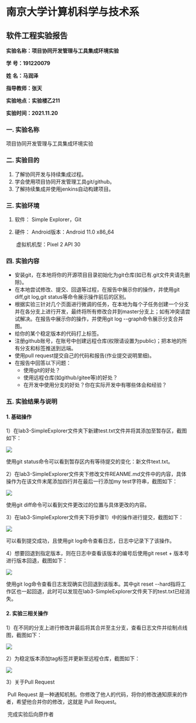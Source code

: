 # 南京大学计算机科学与技术系

## 软件工程实验报告

**实验名称：项目协同开发管理与工具集成环境实验**                

**学**  **号：191220079**                 

**姓**  **名：马润泽**                 

**指导教师：张天**                 

**实验地点：实验楼乙211**                 

**实验时间：2021.11.20**  



### 一. 实验名称

项目协同开发管理与工具集成环境实验



### 二. 实验目的

1. 了解协同开发与持续集成过程。
2. 学会使用项目协同开发管理工具git/github。
3. 了解持续集成并使用jenkins自动构建项目。



### 三. 实验环境

1. 软件： Simple Explorer，Git

2. 硬件： Android版本：Android 11.0 x86_64

   ​			 虚拟机机型：Pixel 2 API 30



### 四. 实验内容

- 安装git，在本地将你的开源项目目录初始化为git仓库(如已有.git文件夹请先删除)。
- 在本地尝试修改、提交、回退等过程，在报告中展示你的操作，并使用git diff,git log,git status等命令展示操作前后的区别。
- 根据实验三针对几个页面进行微调的任务，在本地为每个子任务创建一个分支并在各分支上进行开发，最终将所有修改合并到master分支上；如有冲突请尝试解决。在报告中展示你的操作，并使用git log --graph命令展示分支合并图。
- 给你的某个稳定版本的代码打上标签。
- 注册github账号，在账号中创建远程仓库(权限请设置为public)；把本地的所有分支和标签推送到远端。
- 使用pull request提交自己的代码和报告(作业提交说明里细)。
- 在报告中回答以下问题：
  - 使用git的好处？
  - 使用远程仓库(如github/gitee等)的好处？
  - 在开发中使用分支的好处？你在实际开发中有哪些体会和经验？



### 五. 实验结果与说明

#### 1. 基础操作

1）在lab3-SimpleExplorer文件夹下新建test.txt文件并将其添加至暂存区，截图如下：

![](https://raw.githubusercontent.com/Mars-Z777/NJU-SE2021-autumn-Lab6/main/Report/191220079-%E9%A9%AC%E6%B6%A6%E6%B3%BD/ref/add.png)

使用git status命令可以看到暂存区内有等待提交的变化：新文件text.txt。

2）在lab3-SimpleExplorer文件夹下修改文件REANME.md文件中的内容，具体操作为在该文件末尾添加四行并在最后一行添加my test字符串，截图如下：

![](https://raw.githubusercontent.com/Mars-Z777/NJU-SE2021-autumn-Lab6/main/Report/191220079-%E9%A9%AC%E6%B6%A6%E6%B3%BD/ref/modify.png)

使用git diff命令可以看到文件更改过的位置与具体更改的内容。

3）在lab3-SimpleExplorer文件夹下将步骤1）中的操作进行提交，截图如下：

![](https://raw.githubusercontent.com/Mars-Z777/NJU-SE2021-autumn-Lab6/main/Report/191220079-%E9%A9%AC%E6%B6%A6%E6%B3%BD/ref/commit.png)

可以看到提交成功，且使用git log命令查看日志，日志中记录下了该操作。

4）想要回退到指定版本，则在日志中查看该版本的编号后使用git reset + 版本号进行版本回退，截图如下：

![](https://raw.githubusercontent.com/Mars-Z777/NJU-SE2021-autumn-Lab6/main/Report/191220079-%E9%A9%AC%E6%B6%A6%E6%B3%BD/ref/reset.png)

使用git log命令查看日志发现确实已回退到该版本。其中git reset --hard指将工作区也一起回退，此时可以发现在lab3-SimpleExplorer文件夹下的test.txt已经消失。



#### 2. 实验三相关操作

1）在不同的分支上进行修改并最后将其合并至主分支，查看日志文件并绘制点线图，截图如下：

![](https://raw.githubusercontent.com/Mars-Z777/NJU-SE2021-autumn-Lab6/main/Report/191220079-%E9%A9%AC%E6%B6%A6%E6%B3%BD/ref/log.png)

2）为稳定版本添加tag标签并更新至远程仓库，截图如下：

![](https://raw.githubusercontent.com/Mars-Z777/NJU-SE2021-autumn-Lab6/main/Report/191220079-%E9%A9%AC%E6%B6%A6%E6%B3%BD/ref/tag.png)

3）关于Pull Request

​		Pull Request 是一种通知机制。你修改了他人的代码，将你的修改通知原来的作者，希望他合并你的修改，这就是 Pull Request。

​		完成实验后向原作者
